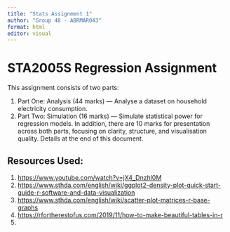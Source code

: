 ```yaml
---
title: "Stats Assignment 1"
author: "Group 48 - ABRMAR043"
format: html
editor: visual
---
```


# STA2005S Regression Assignment
This assignment consists of two parts:
1. Part One: Analysis (44 marks) — Analyse a dataset on household electricity consumption.
2. Part Two: Simulation (16 marks) — Simulate statistical power for regression models.
In addition, there are 10 marks for presentation across both parts, focusing on clarity, structure, and visualisation quality. Details at the end of this document.

## Resources Used: 
1) https://www.youtube.com/watch?v=jX4_Dnzhl0M
2) https://www.sthda.com/english/wiki/ggplot2-density-plot-quick-start-guide-r-software-and-data-visualization
3) https://www.sthda.com/english/wiki/scatter-plot-matrices-r-base-graphs
4) https://rfortherestofus.com/2019/11/how-to-make-beautiful-tables-in-r
5) 
